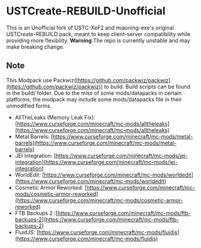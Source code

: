# USTCreate-REBUILD-Unofficial
This is an Unofficial fork of USTC-XeF2 and miaoning-exe's original USTCreate-REBUILD pack, meant to keep client-server compatibility while providing more flexibility.
__Warning__:The repo is currently unstable and may make breaking change.
## Note
This Modpack use Packwiz([https://github.com/packwiz/packwiz](https://github.com/packwiz/packwiz)) to build. Build scripts can be found in the build/ folder.
Due to the miss of some mods/datapacks in certain platforms, the modpack may include some mods/datapacks file in their unmodified forms.
- AllTheLeaks (Memory Leak Fix): [https://www.curseforge.com/minecraft/mc-mods/alltheleaks](https://www.curseforge.com/minecraft/mc-mods/alltheleaks)
- Metal Barrels: [https://www.curseforge.com/minecraft/mc-mods/metal-barrels](https://www.curseforge.com/minecraft/mc-mods/metal-barrels)
- JEI Integration: [https://www.curseforge.com/minecraft/mc-mods/jei-integration](https://www.curseforge.com/minecraft/mc-mods/jei-integration)
- WorldEdit: [https://www.curseforge.com/minecraft/mc-mods/worldedit](https://www.curseforge.com/minecraft/mc-mods/worldedit)
- Cosmetic Armor Reworked: [https://www.curseforge.com/minecraft/mc-mods/cosmetic-armor-reworked](https://www.curseforge.com/minecraft/mc-mods/cosmetic-armor-reworked)
- FTB Backups 2 :[https://www.curseforge.com/minecraft/mc-mods/ftb-backups-2](https://www.curseforge.com/minecraft/mc-mods/ftb-backups-2)
- FluidJS: [https://www.curseforge.com/minecraft/mc-mods/fluidjs](https://www.curseforge.com/minecraft/mc-mods/fluidjs)
